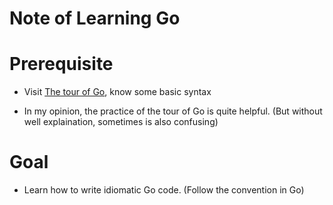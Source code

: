 # Note of Learning Go

# Prerequisite

- Visit [The tour of Go](https://tour.golang.org/), know some basic syntax

- In my opinion, the practice of the tour of Go is quite helpful.
(But without well explaination, sometimes is also confusing)

# Goal

- Learn how to write idiomatic Go code. (Follow the convention in Go)

